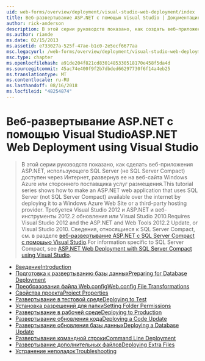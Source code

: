 ```yaml
---
uid: web-forms/overview/deployment/visual-studio-web-deployment/index
title: Веб-развертывание ASP.NET с помощью Visual Studio | Документация Майкрософт
author: rick-anderson
description: В этой серии руководств показано, как создать веб-приложения ASP.NET, использующего SQL Server (не SQL Server Compact) доступен через Интернет, развернув ее t...
ms.author: riande
ms.date: 02/15/2013
ms.assetid: e733027a-525f-47ae-b1c0-2e5ecf6677aa
msc.legacyurl: /web-forms/overview/deployment/visual-studio-web-deployment
msc.type: chapter
ms.openlocfilehash: a91de204f821cd8301485330518170e458f5da4d
ms.sourcegitcommit: 45ac74e400f9f2b7dbded66297730f6f14a4eb25
ms.translationtype: MT
ms.contentlocale: ru-RU
ms.lasthandoff: 08/16/2018
ms.locfileid: "48254874"
---
```

<a name="aspnet-web-deployment-using-visual-studio"></a><span data-ttu-id="ff6ac-103">Веб-развертывание ASP.NET с помощью Visual Studio</span><span class="sxs-lookup"><span data-stu-id="ff6ac-103">ASP.NET Web Deployment using Visual Studio</span></span>
====================
> <span data-ttu-id="ff6ac-104">В этой серии руководств показано, как сделать веб-приложения ASP.NET, использующего SQL Server (не SQL Server Compact) доступен через Интернет, развернув ее на веб-сайта Windows Azure или стороннего поставщика услуг размещения.</span><span class="sxs-lookup"><span data-stu-id="ff6ac-104">This tutorial series shows how to make an ASP.NET web application that uses SQL Server (not SQL Server Compact) available over the internet by deploying it to a Windows Azure Web Site or a third-party hosting provider.</span></span> <span data-ttu-id="ff6ac-105">Требуется Visual Studio 2012 и ASP.NET и веб-инструменты 2012.2 обновления или Visual Studio 2010.</span><span class="sxs-lookup"><span data-stu-id="ff6ac-105">Requires Visual Studio 2012 and the ASP.NET and Web Tools 2012.2 Update, or Visual Studio 2010.</span></span> <span data-ttu-id="ff6ac-106">Сведения, относящиеся к SQL Server Compact, см. в разделе [веб-развертывание ASP.NET с SQL Server Compact с помощью Visual Studio](../../older-versions-getting-started/deployment-to-a-hosting-provider/deployment-to-a-hosting-provider-introduction-1-of-12.md).</span><span class="sxs-lookup"><span data-stu-id="ff6ac-106">For information specific to SQL Server Compact, see [ASP.NET Web Deployment with SQL Server Compact using Visual Studio](../../older-versions-getting-started/deployment-to-a-hosting-provider/deployment-to-a-hosting-provider-introduction-1-of-12.md).</span></span>


- [<span data-ttu-id="ff6ac-107">Введение</span><span class="sxs-lookup"><span data-stu-id="ff6ac-107">Introduction</span></span>](introduction.md)
- [<span data-ttu-id="ff6ac-108">Подготовка к развертыванию базы данных</span><span class="sxs-lookup"><span data-stu-id="ff6ac-108">Preparing for Database Deployment</span></span>](preparing-databases.md)
- [<span data-ttu-id="ff6ac-109">Преобразования файла Web.config</span><span class="sxs-lookup"><span data-stu-id="ff6ac-109">Web.config File Transformations</span></span>](web-config-transformations.md)
- [<span data-ttu-id="ff6ac-110">Свойства проекта</span><span class="sxs-lookup"><span data-stu-id="ff6ac-110">Project Properties</span></span>](project-properties.md)
- [<span data-ttu-id="ff6ac-111">Развертывание в тестовой среде</span><span class="sxs-lookup"><span data-stu-id="ff6ac-111">Deploying to Test</span></span>](deploying-to-iis.md)
- [<span data-ttu-id="ff6ac-112">Установка разрешений для папки</span><span class="sxs-lookup"><span data-stu-id="ff6ac-112">Setting Folder Permissions</span></span>](setting-folder-permissions.md)
- [<span data-ttu-id="ff6ac-113">Развертывание в рабочей среде</span><span class="sxs-lookup"><span data-stu-id="ff6ac-113">Deploying to Production</span></span>](deploying-to-production.md)
- [<span data-ttu-id="ff6ac-114">Развертывание обновления кода</span><span class="sxs-lookup"><span data-stu-id="ff6ac-114">Deploying a Code Update</span></span>](deploying-a-code-update.md)
- [<span data-ttu-id="ff6ac-115">Развертывание обновления базы данных</span><span class="sxs-lookup"><span data-stu-id="ff6ac-115">Deploying a Database Update</span></span>](deploying-a-database-update.md)
- [<span data-ttu-id="ff6ac-116">Развертывание командной строки</span><span class="sxs-lookup"><span data-stu-id="ff6ac-116">Command Line Deployment</span></span>](command-line-deployment.md)
- [<span data-ttu-id="ff6ac-117">Развертывание дополнительных файлов</span><span class="sxs-lookup"><span data-stu-id="ff6ac-117">Deploying Extra Files</span></span>](deploying-extra-files.md)
- [<span data-ttu-id="ff6ac-118">Устранение неполадок</span><span class="sxs-lookup"><span data-stu-id="ff6ac-118">Troubleshooting</span></span>](troubleshooting.md)
